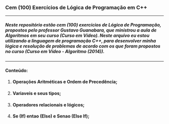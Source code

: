 ### Cem (100) Exercícios de Lógica de Programação em C++
***
##### Neste repositório estão cem (100) exercícios de Lógica de Programação, propostos pelo professor Gustavo Guanabara, que ministrou a aula de Algoritmos em seu curso (Curso em Vídeo). Neste arquivo eu estou utilizando a linguagem de programação C++, para desenvolver minha lógica e resolução de problemas de acordo com os que foram propostos no curso (Curso em Vídeo - Algoritmo (2014)).
---
#### Conteúdo:
1. #### Operações Aritméticas e Ordem de Precedência;
2. #### Variaveis e seus tipos;
3. #### Operadores relacionais e lógicos;
4. #### Se (If) entao (Else) e Senao (Else If);
